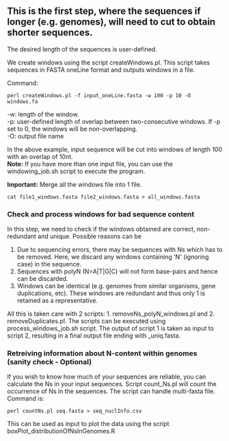 ## This is the first step, where the sequences if longer (e.g. genomes), will need to cut to obtain shorter sequences. 

The desired length of the sequences is user-defined.

We create windows using the script createWindows.pl. This script takes sequences in FASTA oneLine format and outputs windows in a file.

Command:

    perl createWindows.pl -f input_oneLine.fasta -w 100 -p 10 -O windows.fa

-w: length of the window.\
-p: user-defined length of overlap between two-consecutive windows. 
If -p set to 0, the windows will be non-overlapping.\
-O: output file name 


In the above example, input sequence will be cut into windows of length 100 with an overlap of 10nt.\
**Note:** If you have more than one input file, you can use the windowing_job.sh script to execute the program.

**Important:** Merge all the windows file into 1 file.

	cat file1_windows.fasta file2_windows.fasta > all_windows.fasta

### Check and process windows for bad sequence content
In this step, we need to check if the windows obtained are correct, non-redundant and unique. Possible reasons can be
1. Due to sequencing errors, there may be sequences with Ns which has to be removed. Here, we discard any windows containing 'N' (ignoring case) in the sequence. 
2. Sequences with polyN (N=A|T|G|C) will not form base-pairs and hence can be discarded.
3. Windows can be identical (e.g. genomes from similar organisms, gene duplications, etc). These windows are redundant and thus only 1 is retained as a representative.

All this is taken care with 2 scripts: 1. removeNs_polyN_windows.pl and 2. removeDuplicates.pl. The scripts can be executed using process_windows_job.sh script. The output of script 1 is taken as input to script 2, resulting in a final output file ending with \_uniq.fasta.

### Retreiving information about N-content within genomes (sanity check - Optional)

If you wish to know how much of your sequences are reliable, you can calculate the Ns in your input sequences. Script count_Ns.pl will count the occurrence of Ns in the sequences. The script can handle multi-fasta file. Command is:
	
	perl countNs.pl seq.fasta > seq_nuclInfo.csv

This can be used as input to plot the data using the script boxPlot_distributionOfNsInGenomes.R


